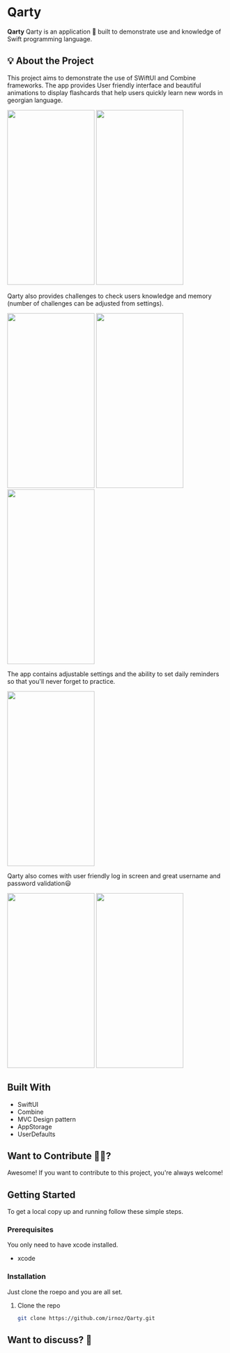 # Qarty 



**Qarty** 
Qarty is an application 📱 built to demonstrate use and knowledge of Swift programming language.

<!-- <img src=https://github.com/irnoz/Qarty/assets/58843342/f563a2c6-e4f5-40d1-8d49-f0048a96c53b width="100" height="100"/> -->

## 💡 About the Project

This project aims to demonstrate the use of SWiftUI and Combine frameworks.
The app provides User friendly interface and beautiful animations to display flashcards that help users quickly learn new words in georgian language.

<img src=https://github.com/irnoz/Qarty/assets/58843342/72ea59db-2422-4df0-946e-1f10bde60a0f width="200" height="400"/>
<img src=https://github.com/irnoz/Qarty/assets/58843342/a707f431-4495-48df-b032-2fc4ab072369 width="200" height="400"/>

Qarty also provides challenges to check users knowledge and memory (number of challenges can be adjusted from settings).

<img src=https://github.com/irnoz/Qarty/assets/58843342/d7ff4412-061f-48c6-99ee-974a1bc81d72 width="200" height="400"/>
<img src=https://github.com/irnoz/Qarty/assets/58843342/2decdf01-a7ef-4d28-b4d9-73e2ad189f40 width="200" height="400"/>
<img src=https://github.com/irnoz/Qarty/assets/58843342/4a5fa73f-a968-4601-8445-2633e9493435 width="200" height="400"/>

The app contains adjustable settings and the ability to set daily reminders so that you'll never forget to practice.

<img src=https://github.com/irnoz/Qarty/assets/58843342/bbe7df8f-a8ee-41f0-90d6-8b9e30f0c322 width="200" height="400"/>

Qarty also comes with user friendly log in screen and great username and password validation😃

<img src=https://github.com/irnoz/Qarty/assets/58843342/18683cf7-af6d-4de8-ae1d-87e7634c772d width="200" height="400"/>
<img src=https://github.com/irnoz/Qarty/assets/58843342/9caac5cc-bdff-42b1-a02c-5b7d5866d224 width="200" height="400"/>

## Built With

* SwiftUI
* Combine
* MVC Design pattern
* AppStorage
* UserDefaults

## Want to Contribute 🙋‍♂️?

Awesome! If you want to contribute to this project, you're always welcome!

## Getting Started

To get a local copy up and running follow these simple steps.

### Prerequisites

You only need to have xcode installed.

* xcode

### Installation

Just clone the roepo and you are all set.

1. Clone the repo
   ```sh
   git clone https://github.com/irnoz/Qarty.git
   ```

## Want to discuss? 💬

<!-- Have any questions, doubts or want to present your opinions, views? You're always welcome.->
